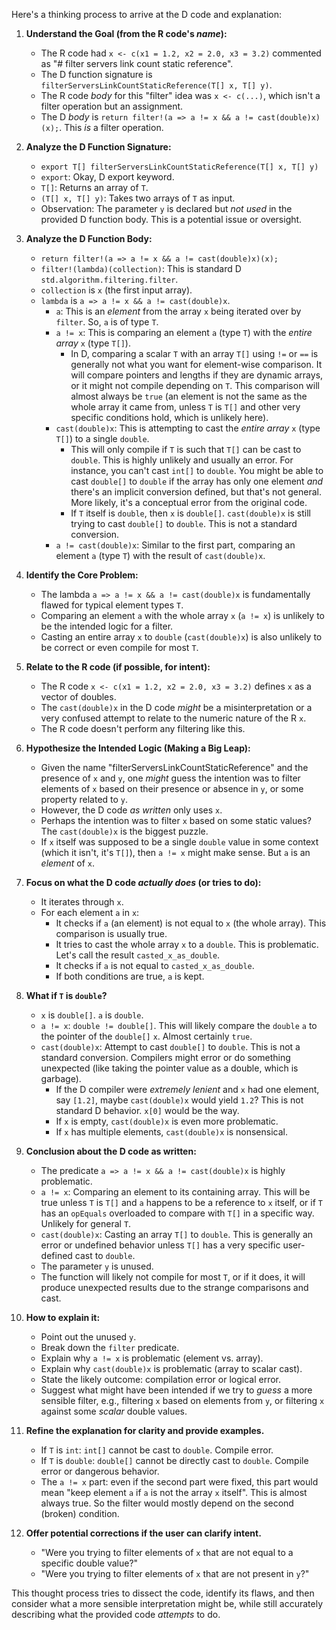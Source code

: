 Here's a thinking process to arrive at the D code and explanation:

1.  **Understand the Goal (from the R code's *name*):**
    *   The R code had `x <- c(x1 = 1.2, x2 = 2.0, x3 = 3.2)` commented as "# filter servers link count static reference".
    *   The D function signature is `filterServersLinkCountStaticReference(T[] x, T[] y)`.
    *   The R code *body* for this "filter" idea was `x <- c(...)`, which isn't a filter operation but an assignment.
    *   The D *body* is `return filter!(a => a != x && a != cast(double)x)(x);`. This *is* a filter operation.

2.  **Analyze the D Function Signature:**
    *   `export T[] filterServersLinkCountStaticReference(T[] x, T[] y)`
    *   `export`: Okay, D export keyword.
    *   `T[]`: Returns an array of `T`.
    *   `(T[] x, T[] y)`: Takes two arrays of `T` as input.
    *   Observation: The parameter `y` is declared but *not used* in the provided D function body. This is a potential issue or oversight.

3.  **Analyze the D Function Body:**
    *   `return filter!(a => a != x && a != cast(double)x)(x);`
    *   `filter!(lambda)(collection)`: This is standard D `std.algorithm.filtering.filter`.
    *   `collection` is `x` (the first input array).
    *   `lambda` is `a => a != x && a != cast(double)x`.
        *   `a`: This is an *element* from the array `x` being iterated over by `filter`. So, `a` is of type `T`.
        *   `a != x`: This is comparing an element `a` (type `T`) with the *entire array* `x` (type `T[]`).
            *   In D, comparing a scalar `T` with an array `T[]` using `!=` or `==` is generally not what you want for element-wise comparison. It will compare pointers and lengths if they are dynamic arrays, or it might not compile depending on `T`. This comparison will almost always be `true` (an element is not the same as the whole array it came from, unless `T` is `T[]` and other very specific conditions hold, which is unlikely here).
        *   `cast(double)x`: This is attempting to cast the *entire array* `x` (type `T[]`) to a single `double`.
            *   This will only compile if `T` is such that `T[]` can be cast to `double`. This is highly unlikely and usually an error. For instance, you can't cast `int[]` to `double`. You might be able to cast `double[]` to `double` if the array has only one element *and* there's an implicit conversion defined, but that's not general. More likely, it's a conceptual error from the original code.
            *   If `T` itself is `double`, then `x` is `double[]`. `cast(double)x` is still trying to cast `double[]` to `double`. This is not a standard conversion.
        *   `a != cast(double)x`: Similar to the first part, comparing an element `a` (type `T`) with the result of `cast(double)x`.

4.  **Identify the Core Problem:**
    *   The lambda `a => a != x && a != cast(double)x` is fundamentally flawed for typical element types `T`.
    *   Comparing an element `a` with the whole array `x` (`a != x`) is unlikely to be the intended logic for a filter.
    *   Casting an entire array `x` to `double` (`cast(double)x`) is also unlikely to be correct or even compile for most `T`.

5.  **Relate to the R code (if possible, for intent):**
    *   The R code `x <- c(x1 = 1.2, x2 = 2.0, x3 = 3.2)` defines `x` as a vector of doubles.
    *   The `cast(double)x` in the D code *might* be a misinterpretation or a very confused attempt to relate to the numeric nature of the R `x`.
    *   The R code doesn't perform any filtering like this.

6.  **Hypothesize the Intended Logic (Making a Big Leap):**
    *   Given the name "filterServersLinkCountStaticReference" and the presence of `x` and `y`, one *might* guess the intention was to filter elements of `x` based on their presence or absence in `y`, or some property related to `y`.
    *   However, the D code *as written* only uses `x`.
    *   Perhaps the intention was to filter `x` based on some static values? The `cast(double)x` is the biggest puzzle.
    *   If `x` itself was supposed to be a single `double` value in some context (which it isn't, it's `T[]`), then `a != x` might make sense. But `a` is an *element* of `x`.

7.  **Focus on what the D code *actually does* (or tries to do):**
    *   It iterates through `x`.
    *   For each element `a` in `x`:
        *   It checks if `a` (an element) is not equal to `x` (the whole array). This comparison is usually true.
        *   It tries to cast the whole array `x` to a `double`. This is problematic. Let's call the result `casted_x_as_double`.
        *   It checks if `a` is not equal to `casted_x_as_double`.
        *   If both conditions are true, `a` is kept.

8.  **What if `T` is `double`?**
    *   `x` is `double[]`. `a` is `double`.
    *   `a != x`: `double != double[]`. This will likely compare the `double` `a` to the pointer of the `double[]` `x`. Almost certainly `true`.
    *   `cast(double)x`: Attempt to cast `double[]` to `double`. This is not a standard conversion. Compilers might error or do something unexpected (like taking the pointer value as a double, which is garbage).
        *   If the D compiler were *extremely lenient* and `x` had one element, say `[1.2]`, maybe `cast(double)x` would yield `1.2`? This is not standard D behavior. `x[0]` would be the way.
        *   If `x` is empty, `cast(double)x` is even more problematic.
        *   If `x` has multiple elements, `cast(double)x` is nonsensical.

9.  **Conclusion about the D code as written:**
    *   The predicate `a => a != x && a != cast(double)x` is highly problematic.
    *   `a != x`: Comparing an element to its containing array. This will be true unless `T` is `T[]` and `a` happens to be a reference to `x` itself, or if `T` has an `opEquals` overloaded to compare with `T[]` in a specific way. Unlikely for general `T`.
    *   `cast(double)x`: Casting an array `T[]` to `double`. This is generally an error or undefined behavior unless `T[]` has a very specific user-defined cast to `double`.
    *   The parameter `y` is unused.
    *   The function will likely not compile for most `T`, or if it does, it will produce unexpected results due to the strange comparisons and cast.

10. **How to explain it:**
    *   Point out the unused `y`.
    *   Break down the `filter` predicate.
    *   Explain why `a != x` is problematic (element vs. array).
    *   Explain why `cast(double)x` is problematic (array to scalar cast).
    *   State the likely outcome: compilation error or logical error.
    *   Suggest what might have been intended if we try to *guess* a more sensible filter, e.g., filtering `x` based on elements from `y`, or filtering `x` against some *scalar* double values.

11. **Refine the explanation for clarity and provide examples.**
    *   If `T` is `int`: `int[]` cannot be cast to `double`. Compile error.
    *   If `T` is `double`: `double[]` cannot be directly cast to `double`. Compile error or dangerous behavior.
    *   The `a != x` part: even if the second part were fixed, this part would mean "keep element `a` if `a` is not the array `x` itself". This is almost always true. So the filter would mostly depend on the second (broken) condition.

12. **Offer potential corrections if the user can clarify intent.**
    *   "Were you trying to filter elements of `x` that are not equal to a specific double value?"
    *   "Were you trying to filter elements of `x` that are not present in `y`?"

This thought process tries to dissect the code, identify its flaws, and then consider what a more sensible interpretation might be, while still accurately describing what the provided code *attempts* to do.